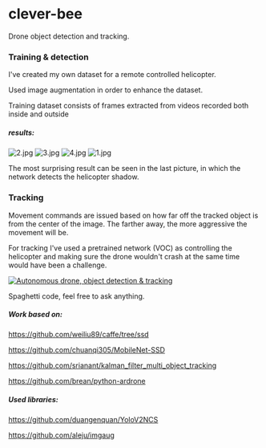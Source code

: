 # clever-bee
Drone object detection and tracking.

### Training & detection
I've created my own dataset for a remote controlled helicopter.

Used image augmentation in order to enhance the dataset.

Training dataset consists of frames extracted from videos recorded both inside and outside

##### results:

![2.jpg](https://github.com/fpopa/clever-bee/blob/master/results/images/2.jpg)
![3.jpg](https://github.com/fpopa/clever-bee/blob/master/results/images/3.jpg)
![4.jpg](https://github.com/fpopa/clever-bee/blob/master/results/images/4.jpg)
![1.jpg](https://github.com/fpopa/clever-bee/blob/master/results/images/1.jpg)


The most surprising result can be seen in the last picture, in which the network detects the helicopter shadow.

### Tracking

Movement commands are issued based on how far off the tracked object is from the center of the image. The farther away, the more aggressive the movement will be.

For tracking I've used a pretrained network (VOC) as controlling the helicopter and making sure the drone wouldn't crash at the same time would have been a challenge.

[![Autonomous drone, object detection & tracking](http://img.youtube.com/vi/RtYwD74qlWQ/0.jpg)](http://www.youtube.com/watch?v=RtYwD74qlWQ)

Spaghetti code, feel free to ask anything.

##### Work based on:

https://github.com/weiliu89/caffe/tree/ssd

https://github.com/chuanqi305/MobileNet-SSD

https://github.com/srianant/kalman_filter_multi_object_tracking

https://github.com/brean/python-ardrone

##### Used libraries:

https://github.com/duangenquan/YoloV2NCS

https://github.com/aleju/imgaug
